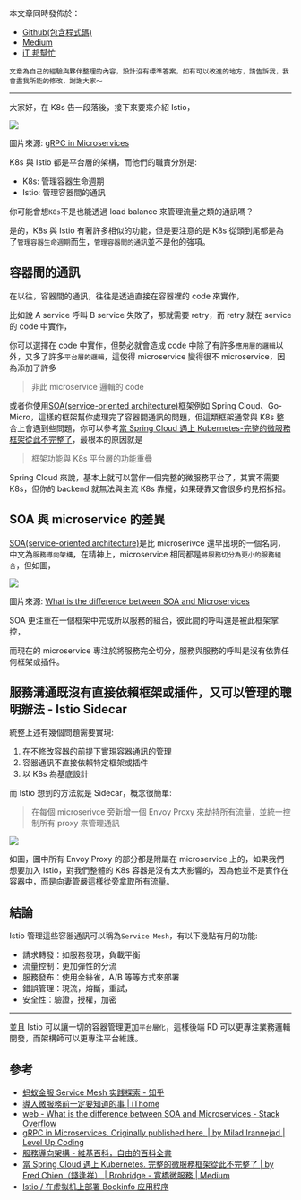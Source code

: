 本文章同時發佈於：

- [Github(包含程式碼)](https://github.com/superj80820/2020-ithelp-contest/blob/master/DAY21)
- [Medium](https://medium.com/%E9%AB%92%E6%A1%B6%E5%AD%90/day21-istio-%E6%98%AF%E4%BB%80%E9%BA%BC-%E5%8E%9F%E4%BE%86%E6%98%AF%E5%AE%B9%E5%99%A8%E9%96%93%E9%80%9A%E8%A8%8A%E7%9A%84%E5%A6%BB%E7%AE%A1%E5%9A%B4%E5%97%8E-4fe0b9c0a1d8)
- [iT 邦幫忙](https://ithelp.ithome.com.tw/articles/10249132)

```
文章為自己的經驗與夥伴整理的內容，設計沒有標準答案，如有可以改進的地方，請告訴我，我會盡我所能的修改，謝謝大家～
```

---

大家好，在 K8s 告一段落後，接下來要來介紹 Istio，

![](https://i.imgur.com/qKTWiW3.png)

圖片來源: [gRPC in Microservices](https://levelup.gitconnected.com/grpc-in-microservices-5887caef195)

K8s 與 Istio 都是平台層的架構，而他們的職責分別是:

- K8s: 管理容器生命週期
- Istio: 管理容器間的通訊

你可能會想`K8s`不是也能透過 load balance 來管理流量之類的通訊嗎？

是的，K8s 與 Istio 有著許多相似的功能，但是要注意的是 K8s 從頭到尾都是為了`管理容器生命週期`而生，`管理容器間的通訊`並不是他的強項。

## 容器間的通訊

在以往，容器間的通訊，往往是透過直接在容器裡的 code 來實作，

比如說 A service 呼叫 B service 失敗了，那就需要 retry，而 retry 就在 service 的 code 中實作，

你可以選擇在 code 中實作，但勢必就會造成 code 中除了有許多`應用層的邏輯`以外，又多了許多`平台層的邏輯`，這使得 microservice 變得很不 microservice，因為添加了許多

> 非此 microservice 邏輯的 code

或者你使用[SOA(service-oriented architecture)](https://zh.wikipedia.org/wiki/%E9%9D%A2%E5%90%91%E6%9C%8D%E5%8A%A1%E7%9A%84%E4%BD%93%E7%B3%BB%E7%BB%93%E6%9E%84)框架例如 Spring Cloud、Go-Micro，這樣的框架幫你處理完了容器間通訊的問題，但這類框架通常與 K8s 整合上會遇到些問題，你可以參考[當 Spring Cloud 遇上 Kubernetes-完整的微服務框架從此不完整了](https://medium.com/brobridge/%E7%95%B6-spring-cloud-%E9%81%87%E4%B8%8A-kubernetes-5bc9e6ce602f)，最根本的原因就是

> 框架功能與 K8s 平台層的功能重疊

Spring Cloud 來說，基本上就可以當作一個完整的微服務平台了，其實不需要 K8s，但你的 backend 就無法與主流 K8s 靠攏，如果硬靠又會很多的見招拆招。

## SOA 與 microservice 的差異

[SOA(service-oriented architecture)](https://zh.wikipedia.org/wiki/%E9%9D%A2%E5%90%91%E6%9C%8D%E5%8A%A1%E7%9A%84%E4%BD%93%E7%B3%BB%E7%BB%93%E6%9E%84)是比 microserivce 還早出現的一個名詞，中文為`服務導向架構`，在精神上，microservice 相同都是`將服務切分為更小的服務組合`，但如圖，

![](https://i.imgur.com/4JXCBNA.png)

圖片來源: [What is the difference between SOA and Microservices](https://stackoverflow.com/questions/48190148/what-is-the-difference-between-soa-and-microservices)

SOA 更注重在一個框架中完成所以服務的組合，彼此間的呼叫還是被此框架掌控，

而現在的 microservice 專注於將服務完全切分，服務與服務的呼叫是沒有依靠任何框架或插件。

## 服務溝通既沒有直接依賴框架或插件，又可以管理的聰明辦法 - Istio Sidecar

統整上述有幾個問題需要實現:

1. 在不修改容器的前提下實現容器通訊的管理
2. 容器通訊不直接依賴特定框架或插件
3. 以 K8s 為基底設計

而 Istio 想到的方法就是 Sidecar，概念很簡單:

> 在每個 microserivce 旁新增一個 Envoy Proxy 來劫持所有流量，並統一控制所有 proxy 來管理通訊

![](https://i.imgur.com/dFVaNT0.png)

如圖，圖中所有 Envoy Proxy 的部分都是附屬在 microservice 上的，如果我們想要加入 Istio，對我們整體的 K8s 容器是沒有太大影響的，因為他並不是實作在容器中，而是向妻管嚴這樣從旁拿取所有流量。

## 結論

Istio 管理這些容器通訊可以稱為`Service Mesh`，有以下幾點有用的功能:

- 請求轉發：如服務發現，負載平衡
- 流量控制：更加彈性的分流
- 服務發布：使用金絲雀，A/B 等等方式來部署
- 錯誤管理：現流，熔斷，重試，
- 安全性：驗證，授權，加密

---

並且 Istio 可以讓一切的容器管理更加`平台層化`，這樣後端 RD 可以更專注業務邏輯開發，而架構師可以更專注平台維護。

## 參考

- [蚂蚁金服 Service Mesh 实践探索 - 知乎](https://zhuanlan.zhihu.com/p/48105816)
- [導入微服務前一定要知道的事 | iThome](https://www.ithome.com.tw/news/116053)
- [web - What is the difference between SOA and Microservices - Stack Overflow](https://stackoverflow.com/questions/48190148/what-is-the-difference-between-soa-and-microservices)
- [gRPC in Microservices. Originally published here. | by Milad Irannejad | Level Up Coding](https://levelup.gitconnected.com/grpc-in-microservices-5887caef195)
- [服務導向架構 - 維基百科，自由的百科全書](https://zh.wikipedia.org/wiki/%E9%9D%A2%E5%90%91%E6%9C%8D%E5%8A%A1%E7%9A%84%E4%BD%93%E7%B3%BB%E7%BB%93%E6%9E%84)
- [當 Spring Cloud 遇上 Kubernetes. 完整的微服務框架從此不完整了 | by Fred Chien（錢逢祥） | Brobridge - 寬橋微服務 | Medium](https://medium.com/brobridge/%E7%95%B6-spring-cloud-%E9%81%87%E4%B8%8A-kubernetes-5bc9e6ce602f)
- [Istio / 在虚拟机上部署 Bookinfo 应用程序](https://istio.io/latest/zh/docs/examples/virtual-machines/bookinfo/)
